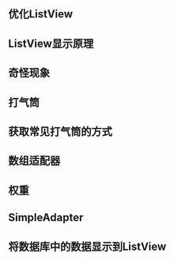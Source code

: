 ## 

## 优化ListView

## ListView显示原理

## 奇怪现象

## 打气筒

## 获取常见打气筒的方式

## 数组适配器

## 权重

## SimpleAdapter

## 将数据库中的数据显示到ListView



